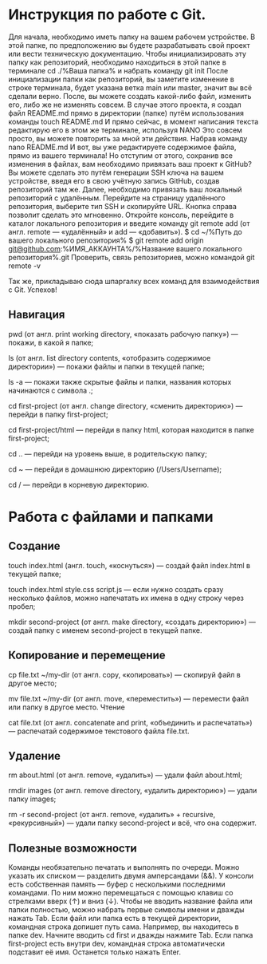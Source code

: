 # Инструкция по работе с Git.

Для начала, необходимо иметь папку на вашем рабочем устройстве.
В этой папке, по предположению вы будете разрабатывать свой проект или вести техническую документацию.
Чтобы инициализировать эту папку как репозиторий, необходимо находиться в этой папке в терминале cd ./%Ваша папка% и набрать команду git init
После инициализации папки как репозиторий, вы заметите изменение в строке терминала, будет указана ветка main или master, значит вы всё сделали верно.
После, вы можете создать какой-либо файл, изменить его, либо же не изменять совсем.
В случае этого проекта, я создал файл README.md прямо в директории (папке) путём использования команды touch README.md
И прямо сейчас, в момент написания текста редактирую его в этом же терминале, используя NANO
Это совсем просто, вы можете повторить за мной эти действия. Набрав команду nano README.md
И вот, вы уже редактируете содержимое файла, прямо из вашего терминала!
Но отступим от этого, сохранив все изменения в файлах, вам необходимо привязать ваш проект к GitHub?
Вы можете сделать это путём генерации SSH ключа на вашем устройстве, введя его в свою учётную запись GitHub, создав репозиторий там же.
Далее, необходимо привязать ваш локальный репозиторий с удалённым.
Перейдите на страницу удалённого репозитория, выберите тип SSH и скопируйте URL. Кнопка справа позволит сделать это мгновенно.
Откройте консоль, перейдите в каталог локального репозитория и введите команду git remote add (от англ. remote — «удалённый» и add — «добавить»).
$ cd ~/%Путь до вашего локального репозитория%
$ git remote add origin git@github.com:%ИМЯ_АККАУНТА%/%Название вашего локального репозитория%.git
Проверить, связь репозиториев, можно командой git remote -v

Так же, прикладываю сюда шпаргалку всех команд для взаимодействия с Git.
Успехов!

## Навигация

pwd (от англ. print working directory, «показать рабочую папку») — покажи, в какой я папке;

ls (от англ. list directory contents, «отобразить содержимое директории») — покажи файлы и папки в текущей папке;

ls -a — покажи также скрытые файлы и папки, названия которых начинаются с символа .;

cd first-project (от англ. change directory, «сменить директорию») — перейди в папку first-project;

cd first-project/html — перейди в папку html, которая находится в папке first-project;

cd .. — перейди на уровень выше, в родительскую папку;

cd ~ — перейди в домашнюю директорию (/Users/Username);

cd / — перейди в корневую директорию.


# Работа с файлами и папками

## Создание

touch index.html (англ. touch, «коснуться») — создай файл index.html в текущей папке;

touch index.html style.css script.js — если нужно создать сразу несколько файлов, можно напечатать их имена в одну строку через пробел;

mkdir second-project (от англ. make directory, «создать директорию») — создай папку с именем second-project в текущей папке.


## Копирование и перемещение

cp file.txt ~/my-dir (от англ. copy, «копировать») — скопируй файл в другое место;

mv file.txt ~/my-dir (от англ. move, «переместить») — перемести файл или папку в другое место.
Чтение

cat file.txt (от англ. concatenate and print, «объединить и распечатать») — распечатай содержимое текстового файла file.txt.

## Удаление

rm about.html (от англ. remove, «удалить») — удали файл about.html;

rmdir images (от англ. remove directory, «удалить директорию») — удали папку images;

rm -r second-project (от англ. remove, «удалить» + recursive, «рекурсивный») — удали папку second-project и всё, что она содержит.

## Полезные возможности

Команды необязательно печатать и выполнять по очереди. Можно указать их списком — разделить двумя амперсандами (&&).
У консоли есть собственная память — буфер с несколькими последними командами. По ним можно перемещаться с помощью клавиш со стрелками вверх (↑) и вниз (↓).
Чтобы не вводить название файла или папки полностью, можно набрать первые символы имени и дважды нажать Tab. Если файл или папка есть в текущей директории, командная строка допишет путь сама.
Например, вы находитесь в папке dev. Начните вводить cd first и дважды нажмите Tab. Если папка first-project есть внутри dev, командная строка автоматически подставит её имя. Останется только нажать Enter. 

